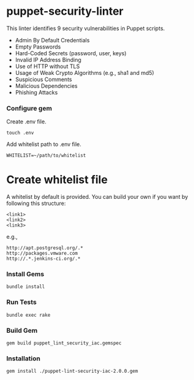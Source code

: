 # puppet-security-linter

This linter identifies 9 security vulnerabilities in Puppet scripts. 

- Admin By Default Credentials
- Empty Passwords
- Hard-Coded Secrets (password, user, keys)
- Invalid IP Address Binding
- Use of HTTP without TLS
- Usage of Weak Crypto Algorithms (e.g., sha1 and md5)
- Suspicious Comments
- Malicious Dependencies
- Phishing Attacks

### Configure gem

Create .env file.

```
touch .env
```

Add whitelist path to .env file.

```
WHITELIST=~/path/to/whitelist
```

# Create whitelist file

A whitelist by default is provided. You can build your own if you want by following this structure:

```
<link1>
<link2>
<link3>
```
e.g.,

```
http://apt.postgresql.org/.*
http://packages.vmware.com
http://.*.jenkins-ci.org/.*
```

### Install Gems

```
bundle install
```

### Run Tests

```
bundle exec rake
```

### Build Gem

```
gem build puppet_lint_security_iac.gemspec
```

### Installation 

```
gem install ./puppet-lint-security-iac-2.0.0.gem
```


